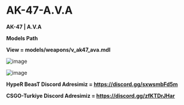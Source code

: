 # AK-47-A.V.A

**AK-47 | A.V.A**

**Models Path**

**View = models/weapons/v_ak47_ava.mdl**

![image](https://user-images.githubusercontent.com/66871022/164897287-fcd85dac-df98-4d8b-82da-16cbbade3e56.png)

![image](https://user-images.githubusercontent.com/66871022/164897476-9159aec5-6368-4e5b-8df0-c678099dfc6c.png)

**HypeR BeasT Discord Adresimiz = https://discord.gg/sxwsmbFd5m**

**CSGO-Turkiye Discord Adresimiz = https://discord.gg/zfKTDrJHar**
